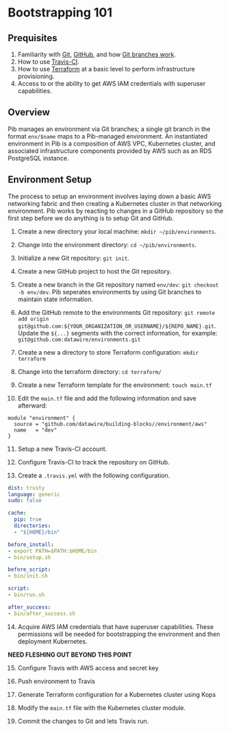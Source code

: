 # Bootstrapping 101

## Prequisites

1. Familiarity with [Git](https://git-scm.com/), [GitHub](https://github.com/), and how [Git branches work](https://git-scm.com/book/en/v2/Git-Branching-Basic-Branching-and-Merging).
2. How to use [Travis-CI](https://travis-ci.org/).
3. How to use [Terraform](https://www.terraform.io/docs/index.html) at a basic level to perform infrastructure provisioning.
4. Access to or the ability to get AWS IAM credentials with superuser capabilities.

## Overview

Pib manages an environment via Git branches; a single git branch in the format `env/$name` maps to a Pib-managed environment. An instantiated environment in Pib is a composition of AWS VPC, Kubernetes cluster, and associated infrastructure components provided by AWS such as an RDS PostgreSQL instance.

## Environment Setup

The process to setup an environment involves laying down a basic AWS networking fabric and then creating a Kubernetes cluster in that networking environment. Pib works by reacting to changes in a GitHub repository so the first step before we do anything is to setup Git and GitHub.

1. Create a new directory your local machine: `mkdir ~/pib/environments`.

2. Change into the environment directory: `cd ~/pib/environments`.

3. Initialize a new Git repository: `git init`.

4. Create a new GitHub project to host the Git repository.

5. Create a new branch in the Git repository named `env/dev`: `git checkout -b env/dev`. Pib seperates environments by using Git branches to maintain state information. 

6. Add the GitHub remote to the environments Git repository: `git remote add origin git@github.com:${YOUR_ORGANIZATION_OR_USERNAME}/${REPO_NAME}.git`. Update the `${...}` segments with the correct information, for example: `git@github.com:datawire/environments.git`

7. Create a new a directory to store Terraform configuration: `mkdir terraform`

8. Change into the terraform directory: `cd terraform/`

9. Create a new Terraform template for the environment: `touch main.tf`

10. Edit the `main.tf` file and add the following information and save afterward:

```hcl
module "environment" {
  source = "github.com/datawire/building-blocks//environment/aws"
  name   = "dev"
}
```
11. Setup a new Travis-CI account.

12. Configure Travis-CI to track the repository on GitHub.

13. Create a `.travis.yml` with the following configuration.

```yaml
dist: trusty
language: generic
sudo: false

cache:
  pip: true
  directories:
  - "${HOME}/bin"

before_install:
- export PATH=$PATH:$HOME/bin
- bin/setup.sh

before_script:
- bin/init.sh

script:
- bin/run.sh

after_success:
- bin/after_success.sh
```

14. Acquire AWS IAM credentials that have superuser capabilities. These permissions will be needed for bootstrapping the environment and then deployment Kubernetes.

**NEED FLESHING OUT BEYOND THIS POINT**

15. Configure Travis with AWS access and secret key

16. Push environment to Travis

17. Generate Terraform configuration for a Kubernetes cluster using Kops

18. Modify the `main.tf` file with the Kubernetes cluster module.

19. Commit the changes to Git and lets Travis run.







